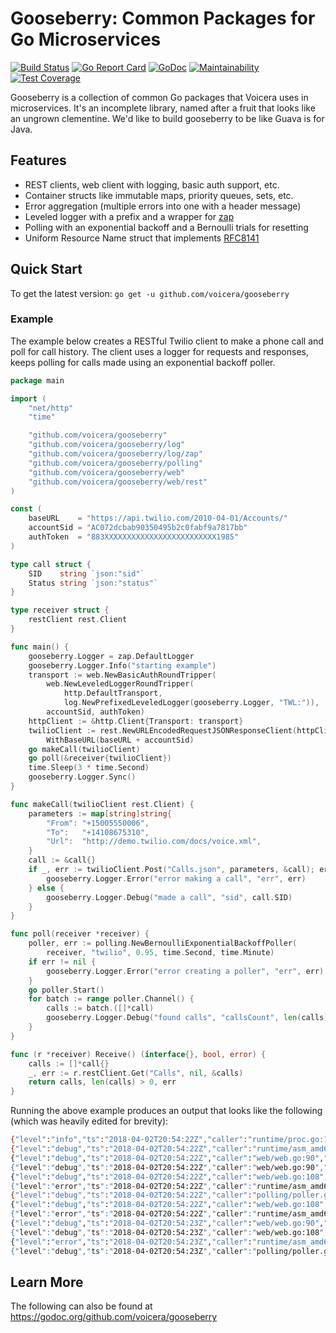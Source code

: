 # Gooseberry: Common Packages for Go Microservices

[![Build Status](https://travis-ci.org/voicera/gooseberry.svg?branch=master)](https://travis-ci.org/voicera/gooseberry)
[![Go Report Card](https://goreportcard.com/badge/github.com/voicera/gooseberry)](https://goreportcard.com/report/github.com/voicera/gooseberry)
[![GoDoc](https://godoc.org/github.com/voicera/gooseberry?status.svg)](https://godoc.org/github.com/voicera/gooseberry)
[![Maintainability](https://api.codeclimate.com/v1/badges/98e8195b41246e1c573d/maintainability)](https://codeclimate.com/github/voicera/gooseberry/maintainability)
[![Test Coverage](https://api.codeclimate.com/v1/badges/98e8195b41246e1c573d/test_coverage)](https://codeclimate.com/github/voicera/gooseberry/test_coverage)

Gooseberry is a collection of common Go packages that Voicera uses in microservices.
It's an incomplete library, named after a fruit that looks like an ungrown clementine.
We'd like to build gooseberry to be like Guava is for Java.

## Features
* REST clients, web client with logging, basic auth support, etc.
* Container structs like immutable maps, priority queues, sets, etc.
* Error aggregation (multiple errors into one with a header message)
* Leveled logger with a prefix and a wrapper for [zap](go.uber.org/zap)
* Polling with an exponential backoff and a Bernoulli trials for resetting
* Uniform Resource Name struct that implements [RFC8141](https://tools.ietf.org/html/rfc8141)

## Quick Start
To get the latest version: `go get -u github.com/voicera/gooseberry`

### Example
The example below creates a RESTful Twilio client to make a phone call and poll
for call history. The client uses a logger for requests and responses, keeps
polling for calls made using an exponential backoff poller.

```go
package main

import (
	"net/http"
	"time"

	"github.com/voicera/gooseberry"
	"github.com/voicera/gooseberry/log"
	"github.com/voicera/gooseberry/log/zap"
	"github.com/voicera/gooseberry/polling"
	"github.com/voicera/gooseberry/web"
	"github.com/voicera/gooseberry/web/rest"
)

const (
	baseURL    = "https://api.twilio.com/2010-04-01/Accounts/"
	accountSid = "AC072dcbab90350495b2c0fabf9a7817bb"
	authToken  = "883XXXXXXXXXXXXXXXXXXXXXXXXX1985"
)

type call struct {
	SID    string `json:"sid"`
	Status string `json:"status"`
}

type receiver struct {
	restClient rest.Client
}

func main() {
	gooseberry.Logger = zap.DefaultLogger
	gooseberry.Logger.Info("starting example")
	transport := web.NewBasicAuthRoundTripper(
		web.NewLeveledLoggerRoundTripper(
			http.DefaultTransport,
			log.NewPrefixedLeveledLogger(gooseberry.Logger, "TWL:")),
		accountSid, authToken)
	httpClient := &http.Client{Transport: transport}
	twilioClient := rest.NewURLEncodedRequestJSONResponseClient(httpClient).
		WithBaseURL(baseURL + accountSid)
	go makeCall(twilioClient)
	go poll(&receiver{twilioClient})
	time.Sleep(3 * time.Second)
	gooseberry.Logger.Sync()
}

func makeCall(twilioClient rest.Client) {
	parameters := map[string]string{
		"From": "+15005550006",
		"To":   "+14108675310",
		"Url":  "http://demo.twilio.com/docs/voice.xml",
	}
	call := &call{}
	if _, err := twilioClient.Post("Calls.json", parameters, &call); err != nil {
		gooseberry.Logger.Error("error making a call", "err", err)
	} else {
		gooseberry.Logger.Debug("made a call", "sid", call.SID)
	}
}

func poll(receiver *receiver) {
	poller, err := polling.NewBernoulliExponentialBackoffPoller(
		receiver, "twilio", 0.95, time.Second, time.Minute)
	if err != nil {
		gooseberry.Logger.Error("error creating a poller", "err", err)
	}
	go poller.Start()
	for batch := range poller.Channel() {
		calls := batch.([]*call)
		gooseberry.Logger.Debug("found calls", "callsCount", len(calls))
	}
}

func (r *receiver) Receive() (interface{}, bool, error) {
	calls := []*call{}
	_, err := r.restClient.Get("Calls", nil, &calls)
	return calls, len(calls) > 0, err
}
```

Running the above example produces an output that looks like the following (which was heavily edited for brevity):

```bash
{"level":"info","ts":"2018-04-02T20:54:22Z","caller":"runtime/proc.go:198","msg":"starting example"}
{"level":"debug","ts":"2018-04-02T20:54:22Z","caller":"runtime/asm_amd64.s:2361","msg":"Started","poller":"twilio"}
{"level":"debug","ts":"2018-04-02T20:54:22Z","caller":"web/web.go:90","msg":"TWL:Request","request":"GET /2010-04-01/Accounts/AC072dcbab90350495b2c0fabf9a7817bb/Calls HTTP/1.1\r\nHost: api.twilio.com\r\nUser-Agent: gooseberry\r\nAuthorization: *******STRIPPED OUT*******\r\nContent-Type: application/x-www-fo...
{"level":"debug","ts":"2018-04-02T20:54:22Z","caller":"web/web.go:90","msg":"TWL:Request","request":"POST /2010-04-01/Accounts/AC072dcbab90350495b2c0fabf9a7817bb/Calls.json HTTP/1.1\r\nHost: api.twilio.com\r\nUser-Agent: gooseberry\r\nContent-Length: 89\r\nAuthorization: *******STRIPPED OUT*******\r\nConten...
{"level":"debug","ts":"2018-04-02T20:54:22Z","caller":"web/web.go:108","msg":"TWL:Response","response":"HTTP/1.1 401 UNAUTHORIZED\r\nContent-Length: 293\r\nAccess-Control-Allow-Credentials: true\r\nAccess-Control-Allow-Headers: Accept, Authorization, Content-Type, If-Match, If-Modified-Since, If-None-Match,...
{"level":"error","ts":"2018-04-02T20:54:22Z","caller":"runtime/asm_amd64.s:2361","msg":"HTTP Status Code 401: <?xml version='1.0' encoding='UTF-8'?>\n<TwilioResponse><RestException><Code>20003</Code><Detail>Your AccountSid or AuthToken was incorrect.</Detail><Message>Authenticate</Message><MoreInfo>https://...
{"level":"debug","ts":"2018-04-02T20:54:22Z","caller":"polling/poller.go:98","msg":"Relaxing","poller":"twilio"}
{"level":"debug","ts":"2018-04-02T20:54:22Z","caller":"web/web.go:108","msg":"TWL:Response","response":"HTTP/1.1 401 UNAUTHORIZED\r\nContent-Length: 171\r\nAccess-Control-Allow-Credentials: true\r\nAccess-Control-Allow-Headers: Accept, Authorization, Content-Type, If-Match, If-Modified-Since, If-None-Match,...
{"level":"error","ts":"2018-04-02T20:54:22Z","caller":"runtime/asm_amd64.s:2361","msg":"error making a call","err":"HTTP Status Code 401: {\"code\": 20003, \"detail\": \"Your AccountSid or AuthToken was incorrect.\", \"message\": \"Authenticate\", \"more_info\": \"https://www.twilio.com/docs/errors/20003\",...
{"level":"debug","ts":"2018-04-02T20:54:23Z","caller":"web/web.go:90","msg":"TWL:Request","request":"GET /2010-04-01/Accounts/AC072dcbab90350495b2c0fabf9a7817bb/Calls HTTP/1.1\r\nHost: api.twilio.com\r\nUser-Agent: gooseberry\r\nAuthorization: *******STRIPPED OUT*******\r\nContent-Type: application/x-www-fo...
{"level":"debug","ts":"2018-04-02T20:54:23Z","caller":"web/web.go:108","msg":"TWL:Response","response":"HTTP/1.1 401 UNAUTHORIZED\r\nContent-Length: 293\r\nAccess-Control-Allow-Credentials: true\r\nAccess-Control-Allow-Headers: Accept, Authorization, Content-Type, If-Match, If-Modified-Since, If-None-Match,...
{"level":"error","ts":"2018-04-02T20:54:23Z","caller":"runtime/asm_amd64.s:2361","msg":"HTTP Status Code 401: <?xml version='1.0' encoding='UTF-8'?>\n<TwilioResponse><RestException><Code>20003</Code><Detail>Your AccountSid or AuthToken was incorrect.</Detail><Message>Authenticate</Message><MoreInfo>https://...
{"level":"debug","ts":"2018-04-02T20:54:23Z","caller":"polling/poller.go:98","msg":"Relaxing","poller":"twilio"}
```

## Learn More
The following can also be found at <https://godoc.org/github.com/voicera/gooseberry>
